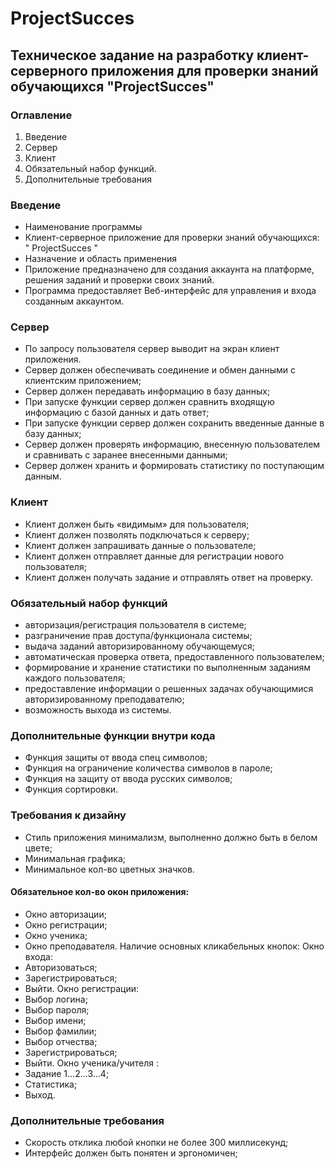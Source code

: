 # ProjectSucces

## Техническое задание на разработку клиент-серверного приложения для проверки знаний обучающихся "ProjectSucces"
### Оглавление

1. Введение	
2.	Сервер	
3.	Клиент	
4.	Обязательный набор функций.	
5.	Дополнительные требования	

 


### Введение 
- Наименование программы 
- Клиент-серверное приложение для проверки знаний обучающихся: " ProjectSucces "
- Назначение и область применения
- Приложение предназначено для создания аккаунта на платформе, решения заданий и проверки своих знаний.
- Программа предоставляет Веб-интерфейс для управления и входа созданным аккаунтом.


### Сервер
-	По запросу пользователя сервер выводит на экран клиент приложения.
-	Сервер должен обеспечивать соединение и обмен данными с клиентским приложением;
-	Сервер должен передавать информацию в базу данных;
-	При запуске функции сервер должен сравнить входящую информацию с базой данных и дать ответ;
-	При запуске функции сервер должен сохранить введенные данные в базу данных;
-	Сервер должен проверять информацию, внесенную пользователем и сравнивать с заранее внесенными данными;
-	Сервер должен хранить и формировать статистику по поступающим данным.


### Клиент 
- Клиент должен быть «видимым» для пользователя;
- Клиент должен позволять подключаться к серверу;
-	Клиент должен запрашивать данные о пользователе;
-	Клиент должен отправляет данные для регистрации нового пользователя;
-	Клиент должен получать задание и отправлять ответ на проверку.
 
### Обязательный набор функций
-	авторизация/регистрация пользователя в системе;
-	разграничение прав доступа/функционала системы;
-	выдача заданий авторизированному обучающемуся;
-	автоматическая проверка ответа, предоставленного пользователем;
-	формирование и хранение статистики по выполненным заданиям каждого пользователя;
-	предоставление информации о решенных задачах обучающимися авторизированному преподавателю;
-	возможность выхода из системы.


### Дополнительные функции внутри кода
-	Функция защиты от ввода спец символов;
- Функция на ограничение количества символов в пароле;
-	Функция на защиту от ввода русских символов;
-	Функция сортировки.


### Требования к дизайну
- Стиль приложения минимализм, выполненно должно быть в белом цвете;
- Минимальная графика;
- Минимальное кол-во цветных значков.
#### Обязательное кол-во окон приложения:
-	Окно авторизации;
-	Окно регистрации;
-	Окно ученика;
-	Окно преподавателя.
Наличие основных кликабельных кнопок:
Окно входа:
-	Авторизоваться;
-	Зарегистрироваться;
-	Выйти.
Окно регистрации:
-	Выбор логина;
-	Выбор пароля;
-	Выбор имени;
-	Выбор фамилии;
-	Выбор отчества;
-	Зарегистрироваться;
-	Выйти.
Окно ученика/учителя :
-	Задание 1...2...3...4;
-	Статистика;
-	Выход.

### Дополнительные требования
- Скорость отклика любой кнопки не более 300 миллисекунд; 
- Интерфейс должен быть понятен и эргономичен;











